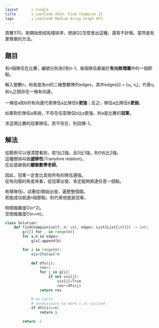 ```yaml
---
layout      : single
title       : LeetCode 2924. Find Champion II
tags        : LeetCode Medium Array Graph DFS
---
```

周賽370。剛開始想成拓樸排序，想說Q2怎麼會出這種，還真不好做。當然是有更簡單的方法。  

## 題目

有n個隊伍在比賽，編號分別為0到n-1。每個隊伍都屬於**有向無環圖**中的一個節點。  

輸入整數n，和長度為m的二維整數陣列edges，其中edges[i] = [u<sub>i</sub>, v<sub>i</sub>]，代表u<sub>i</sub>和v<sub>i</sub>之間存在一條有向邊。  

一條從a到b的有向邊代表隊伍a比隊伍b**更強**；反之，隊伍a比隊伍b**更弱**。  

如果對於隊伍a來說，不存在任意隊伍b比a更強，則a是比賽的**冠軍**。  

求這場比賽的冠軍隊伍。若不存在，則回傳-1。  

## 解法

從範例可以很清楚看到，若1比2強，且0比1強，則0也比2強。  
這種關係叫做**遞移性**(Transitive relation)。  
在此感謝我的**離散數學老師**。  

因此，冠軍一定會比其他所有的隊伍還強。  
從有向圖的角度來看，從冠軍出發，肯定能夠抵達任意一個點。  

枚舉隊伍i，試著從i開始出發，遍歷整個圖。  
若能成功抵達n個節點，則代表他就是冠軍。  

時間複雜度O(n^2)。  
空間複雜度O(n+m)。  

```python
class Solution:
    def findChampion(self, n: int, edges: List[List[int]]) -> int:
        g=[[] for _ in range(n)]
        for a,b in edges:
            g[a].append(b)

        for i in range(n):
            vis=[False]*n
            
            def dfs(i):
                res=1
                for j in g[i]:
                    if not vis[j]:
                        vis[j]=True
                        res+=dfs(j)
                return res

            # no cycle
            # unnecessary to mark i as visited
            if dfs(i)==n:
                return i
            
        return -1
```
